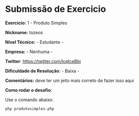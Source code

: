 # Submissão de Exercicio

**Exercicio:** 1 - Produto Simples

**Nickname:** tozeos

**Nível Técnico:** - Estudante -

**Empresa:** - Nenhuma -

**Twitter**: https://twitter.com/IceIceBbi

**Dificuldade de Resolução:** - Baixa -

**Comentários:** deve ter um jeito mais correto de fazer isso aqui

**Como rodar o desafio**:

Use o comando abaixo:

```bash
php produtosimples.php
```

